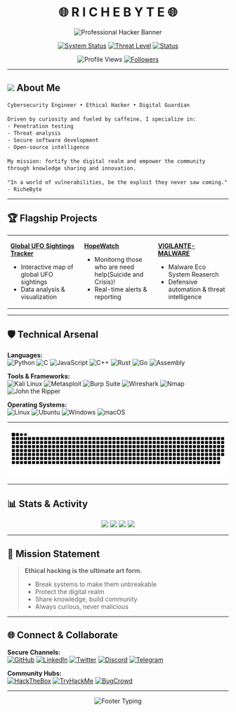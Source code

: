 # <div align="center">🌐 **R I C H E B Y T E** 🌐</div>

<div align="center">

![Professional Hacker Banner](https://readme-typing-svg.herokuapp.com/?font=Orbitron&size=40&duration=2000&pause=300&color=00FF41&center=true&vCenter=true&multiline=true&width=800&height=120&lines=CYBERSECURITY+ENGINEER;ETHICAL+HACKER+%7C+DIGITAL+DEFENDER;OPEN+SOURCE+ADVOCATE;CREATING+SECURE+SYSTEMS+FOR+A+CONNECTED+WORLD)

[![System Status](https://img.shields.io/badge/SYSTEM-OPERATIONAL-00FF41?style=for-the-badge&labelColor=000000&logo=matrix&logoColor=00FF41)](https://github.com/RicheByte)
[![Threat Level](https://img.shields.io/badge/THREAT_LEVEL-BENEVOLENT-00FF41?style=for-the-badge&labelColor=FF0000&logo=shield&logoColor=white)](https://github.com/RicheByte)
[![Status](https://img.shields.io/badge/STATUS-DEFENDING_THE_REALM-00FF41?style=for-the-badge&labelColor=000000&logo=hackaday&logoColor=00FF41)](https://github.com/RicheByte)

![Profile Views](https://komarev.com/ghpvc/?username=RicheByte&label=NEURAL%20CONNECTIONS&color=00ff41&style=for-the-badge&abbreviated=true)
[![Followers](https://img.shields.io/github/followers/RicheByte?label=ALLIES&style=for-the-badge&color=00FF41&labelColor=000000)](https://github.com/RicheByte)

</div>

---

## <img src="https://media.giphy.com/media/WUlplcMpOCEmTGBtBW/giphy.gif" width="40"> **About Me**

```text
Cybersecurity Engineer • Ethical Hacker • Digital Guardian

Driven by curiosity and fueled by caffeine, I specialize in:
- Penetration testing
- Threat analysis
- Secure software development
- Open-source intelligence

My mission: fortify the digital realm and empower the community through knowledge sharing and innovation.

"In a world of vulnerabilities, be the exploit they never saw coming."  
- RicheByte
```

---

## 🏆 **Flagship Projects**

<table>
<tr>
<td width="33%">
  
**[Global UFO Sightings Tracker](https://github.com/RicheByte/Global-UFO-Sightings-Tracker)**
- Interactive map of global UFO sightings
- Data analysis & visualization

</td>
<td width="33%">

**[HopeWatch](https://github.com/RicheByte/HopeWatch)**
- Monitorng those who are need help(Suicide and Crisis)!
- Real-time alerts & reporting

</td>
<td width="33%">

**[VIGILANTE-MALWARE](https://github.com/RicheByte/VIGILANTE-MALWARE)**
- Malware Eco System Reaserch
- Defensive automation & threat intelligence

</td>
</tr>
</table>

---

## 🛡️ **Technical Arsenal**

**Languages:**  
![Python](https://img.shields.io/badge/Python-FFD43B?style=for-the-badge&logo=python&logoColor=blue)
![C](https://img.shields.io/badge/C-A8B9CC?style=for-the-badge&logo=c&logoColor=black)
![JavaScript](https://img.shields.io/badge/JavaScript-323330?style=for-the-badge&logo=javascript&logoColor=F7DF1E)
![C++](https://img.shields.io/badge/C%2B%2B-00599C?style=for-the-badge&logo=c%2B%2B&logoColor=white)
![Rust](https://img.shields.io/badge/Rust-000000?style=for-the-badge&logo=rust&logoColor=white)
![Go](https://img.shields.io/badge/Go-00ADD8?style=for-the-badge&logo=go&logoColor=white)
![Assembly](https://img.shields.io/badge/Assembly-525252?style=for-the-badge&logo=assemblyscript&logoColor=white)

**Tools & Frameworks:**  
![Kali Linux](https://img.shields.io/badge/Kali_Linux-557C94?style=for-the-badge&logo=kali-linux&logoColor=white)
![Metasploit](https://img.shields.io/badge/Metasploit-2596CD?style=for-the-badge&logo=metasploit&logoColor=white)
![Burp Suite](https://img.shields.io/badge/Burp_Suite-FF6633?style=for-the-badge&logo=burp-suite&logoColor=white)
![Wireshark](https://img.shields.io/badge/Wireshark-1679A7?style=for-the-badge&logo=wireshark&logoColor=white)
![Nmap](https://img.shields.io/badge/Nmap-4682B4?style=for-the-badge&logo=nmap&logoColor=white)
![John the Ripper](https://img.shields.io/badge/John_the_Ripper-8B0000?style=for-the-badge&logo=john-the-ripper&logoColor=white)

**Operating Systems:**  
![Linux](https://img.shields.io/badge/Linux-FCC624?style=for-the-badge&logo=linux&logoColor=black)
![Ubuntu](https://img.shields.io/badge/Ubuntu-E95420?style=for-the-badge&logo=ubuntu&logoColor=white)
![Windows](https://img.shields.io/badge/Windows-0078D6?style=for-the-badge&logo=windows&logoColor=white)
![macOS](https://img.shields.io/badge/macOS-000000?style=for-the-badge&logo=macos&logoColor=white)

---

<div align="center"> <img src="https://raw.githubusercontent.com/platane/platane/output/github-contribution-grid-snake-dark.svg" alt="Snake animation" /> </div>

---

## 📊 **Stats & Activity**

<div align="center">
<img height="180em" src="https://github-readme-stats.vercel.app/api?username=RicheByte&show_icons=true&theme=radical&include_all_commits=true&count_private=true&hide_border=true&bg_color=0d1117&title_color=00ff41&icon_color=ff6600&text_color=ffffff&ring_color=00ff41"/>
<img height="180em" src="https://github-readme-stats.vercel.app/api/top-langs/?username=RicheByte&layout=compact&langs_count=16&theme=radical&hide_border=true&bg_color=0d1117&title_color=00ff41&text_color=ffffff"/>
<img src="https://github-readme-streak-stats.herokuapp.com/?user=RicheByte&theme=radical&hide_border=true&background=0d1117&stroke=00ff41&ring=00ff41&fire=ff6600&currStreakLabel=00ff41&dates=ffffff"/>
<img src="https://github-readme-activity-graph.vercel.app/graph?username=RicheByte&bg_color=0d1117&color=00ff41&line=ff6600&point=ffffff&area=true&hide_border=true&custom_title=Neural%20Activity%20Matrix"/>
</div>

---

## 🎯 **Mission Statement**

> **Ethical hacking is the ultimate art form.**
>
> - Break systems to make them unbreakable  
> - Protect the digital realm  
> - Share knowledge, build community  
> - Always curious, never malicious

---

## 🌐 **Connect & Collaborate**

**Secure Channels:**  
[![GitHub](https://img.shields.io/badge/GitHub-100000?style=for-the-badge&logo=github&logoColor=white)](https://github.com/RicheByte)
[![LinkedIn](https://img.shields.io/badge/LinkedIn-0077B5?style=for-the-badge&logo=linkedin&logoColor=white)](https://linkedin.com/in/richebyte)
[![Twitter](https://img.shields.io/badge/Twitter-1DA1F2?style=for-the-badge&logo=twitter&logoColor=white)](https://twitter.com/richebyte)
[![Discord](https://img.shields.io/badge/Discord-5865F2?style=for-the-badge&logo=discord&logoColor=white)](https://discord.gg/richebyte)
[![Telegram](https://img.shields.io/badge/Telegram-2CA5E0?style=for-the-badge&logo=telegram&logoColor=white)](https://t.me/richebyte)

**Community Hubs:**  
[![HackTheBox](https://img.shields.io/badge/HackTheBox-9FEF00?style=for-the-badge&logo=hackthebox&logoColor=black)](https://hackthebox.com/)
[![TryHackMe](https://img.shields.io/badge/TryHackMe-212C42?style=for-the-badge&logo=tryhackme&logoColor=white)](https://tryhackme.com/)
[![BugCrowd](https://img.shields.io/badge/BugCrowd-F26724?style=for-the-badge&logo=bugcrowd&logoColor=white)](https://bugcrowd.com/)

---

<div align="center">

<img src="https://readme-typing-svg.herokuapp.com?font=Orbitron&size=25&duration=4000&pause=1000&color=00FF41&center=true&vCenter=true&width=600&lines=STAY+CURIOUS+%7C+STAY+ETHICAL;HACK+THE+PLANET+%7C+RESPONSIBLY;BREAK+BARRIERS+%7C+NOT+SYSTEMS" alt="Footer Typing" />

</div>
